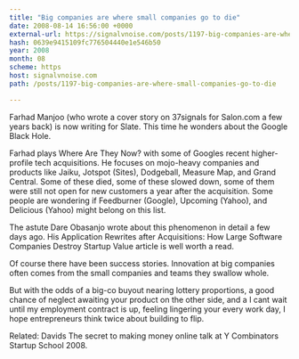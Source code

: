 ```yaml
---
title: "Big companies are where small companies go to die"
date: 2008-08-14 16:56:00 +0000
external-url: https://signalvnoise.com/posts/1197-big-companies-are-where-small-companies-go-to-die
hash: 0639e9415109fc776504440e1e546b50
year: 2008
month: 08
scheme: https
host: signalvnoise.com
path: /posts/1197-big-companies-are-where-small-companies-go-to-die

---
```


Farhad Manjoo (who wrote a cover story on 37signals for Salon.com a few years back) is now writing for Slate. This time he wonders about the Google Black Hole.



Farhad plays Where Are They Now? with some of Googles recent higher-profile tech acquisitions. He focuses on mojo-heavy companies and products like Jaiku, Jotspot (Sites), Dodgeball, Measure Map, and Grand Central. Some of these died, some of these slowed down, some of them were still not open for new customers a year after the acquisition. Some people are wondering if Feedburner (Google), Upcoming (Yahoo), and Delicious (Yahoo) might belong on this list.



The astute Dare Obasanjo wrote about this phenomenon in detail a few days ago. His Application Rewrites after Acquisitions: How Large Software Companies Destroy Startup Value article is well worth a read.



Of course there have been success stories. Innovation at big companies often comes from the small companies and teams they swallow whole.



But with the odds of a big-co buyout nearing lottery proportions, a good chance of neglect awaiting your product on the other side, and a I cant wait until my employment contract is up, feeling lingering your every work day, I hope entrepreneurs think twice about building to flip.



Related: Davids The secret to making money online talk at Y Combinators Startup School 2008.
